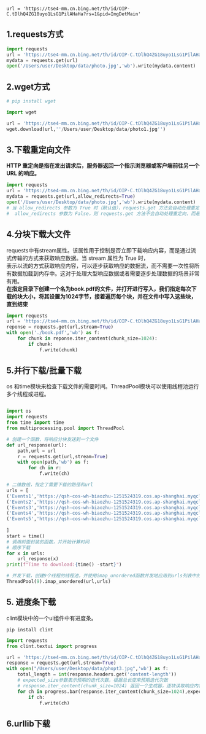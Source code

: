 ```Shell

url = 'https://tse4-mm.cn.bing.net/th/id/OIP-C.tDlhQ4ZG18uyo1LsG1PilAHaHa?rs=1&pid=ImgDetMain'
```

## 1.requests方式

```python
import requests
url = 'https://tse4-mm.cn.bing.net/th/id/OIP-C.tDlhQ4ZG18uyo1LsG1PilAHaHa?rs=1&pid=ImgDetMain'
mydata = requests.get(url)
open('/Users/user/Desktop/data/photo.jpg','wb').write(mydata.content)

```

## 2.wget方式

```python
# pip install wget

import wget

url = 'https://tse4-mm.cn.bing.net/th/id/OIP-C.tDlhQ4ZG18uyo1LsG1PilAHaHa?rs=1&pid=ImgDetMain'
wget.download(url,''/Users/user/Desktop/data/photo1.jpg'')

```

## 3.下载重定向文件
**HTTP 重定向是指在发出请求后，服务器返回一个指示浏览器或客户端前往另一个 URL 的响应。**

```python
import requests
url = 'https://tse4-mm.cn.bing.net/th/id/OIP-C.tDlhQ4ZG18uyo1LsG1PilAHaHa?rs=1&pid=ImgDetMain'
mydata = requests.get(url,allow_redirects=True)
open('/Users/user/Desktop/data/photo.jpg','wb').write(mydata.content)
# 当 allow_redirects 参数为 True 时（默认值），requests.get 方法会自动处理重定向，跟随重定向响应，最终获取重定向后的内容。如果
#  allow_redirects 参数为 False，则 requests.get 方法不会自动处理重定向，而是返回包含重定向信息的响应对象，用户可以根据需要对重定向进行处理。

```

## 4.分块下载大文件
requests中有stream属性。该属性用于控制是否立即下载响应内容，而是通过流式传输的方式来获取响应数据。当 stream 属性为 True 时，  
表示以流的方式获取响应内容，可以逐步获取响应的数据流，而不需要一次性将所有数据加载到内存中。这对于处理大型响应数据或者需要逐步处理数据的场景非常有用。  
**在指定目录下创建一个名为book.pdf的文件，并打开进行写入，我们指定每次下载的块大小，将其设置为1024字节，接着遍历每个块，并在文件中写入这些块，直到结束**

```python
import requests
url = 'https://tse4-mm.cn.bing.net/th/id/OIP-C.tDlhQ4ZG18uyo1LsG1PilAHaHa?rs=1&pid=ImgDetMain'
reponse = requests.get(url,stream=True)
with open('./book.pdf','wb') as f:
    for chunk in reponse.iter_content(chunk_size=1024):
        if chunk:
            f.write(chunk)

```

## 5.并行下载/批量下载 
os 和time模块来检查下载文件的需要时间。ThreadPool模块可以使用线程池运行多个线程或进程。  

```python

import os
import requests
from time import time
from multiprocessing.pool import ThreadPool

# 创建一个函数，将响应分块发送到一个文件
def url_response(url):
    path,url = url
    r = requests.get(url,stream=True)
    with open(path,'wb') as f:
        for ch in r:
            f.write(ch)

# 二维数组，指定了需要下载的路径和url
urls = [
('Events1','https://qsh-cos-wh-biaozhu-1251524319.cos.ap-shanghai.myqcloud.com/v4_240202_%E5%9B%BE%E7%89%87/0003c6f4-c117-11ee-bc1b-00163e0477d2.jpg'),
('Events2','https://qsh-cos-wh-biaozhu-1251524319.cos.ap-shanghai.myqcloud.com/v4_240202_%E5%9B%BE%E7%89%87/00065e78-c117-11ee-bc1b-00163e0477d2.jpg'),
('Events3','https://qsh-cos-wh-biaozhu-1251524319.cos.ap-shanghai.myqcloud.com/v4_240202_%E5%9B%BE%E7%89%87/000fd336-c117-11ee-bc1b-00163e0477d2.jpg'),
('Events4','https://qsh-cos-wh-biaozhu-1251524319.cos.ap-shanghai.myqcloud.com/v4_240202_%E5%9B%BE%E7%89%87/00175f48-c117-11ee-bc1b-00163e0477d2.jpg'),
('Events5','https://qsh-cos-wh-biaozhu-1251524319.cos.ap-shanghai.myqcloud.com/v4_240202_%E5%9B%BE%E7%89%87/001e47fe-c117-11ee-bc1b-00163e0477d2.jpg')
    
]
start = time()
# 调用前面封装的函数，并开始计算时间
# 顺序下载
for x in urls:
    url_response(x)
print(f"Time to download:{time() -start}")

# 并发下载，创建9个线程的线程池，并使用imap_unordered函数并发地应用到urls列表中的每个元素上。
ThreadPool(9).imap_unordered(url,urls)

```

## 5. 进度条下载

clint模块中的一个ui组件中有进度条。
```Shell
pip install clint
```

```python
import requests
from clint.textui import progress

url = 'https://tse4-mm.cn.bing.net/th/id/OIP-C.tDlhQ4ZG18uyo1LsG1PilAHaHa?rs=1&pid=ImgDetMain'
response = requests.get(url,stream=True)
with open("/Users/user/Desktop/data/phopt3.jpg",'wb') as f:
    total_length = int(response.headers.get('content-length'))
    # expected_size参数表示预期的迭代次数，根据总长度来预期迭代次数
    # response.iter_content(chunk_size=1024) 返回一个生成器，逐块读取响应内容，每次读取1024字节
    for ch in progress.bar(response.iter_content(chunk_size=1024),expected_size=(total_length/1024)+1):
        if ch:
            f.write(ch)
```

## 6.urllib下载

